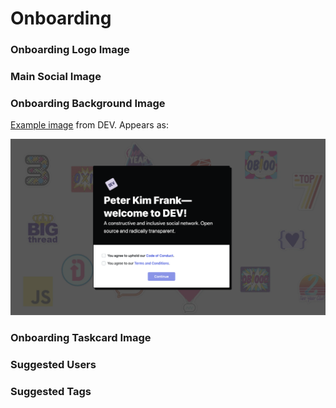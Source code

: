 # Onboarding

### Onboarding Logo Image

### Main Social Image

### Onboarding Background Image

[Example image](https://res.cloudinary.com/practicaldev/image/fetch/s--7uWF9VxV--/c_limit,f_auto,fl_progressive,q_75,w_1680/https://dev.to/assets/onboarding-background-white.png) from DEV.  Appears as:

![](../../../.gitbook/assets/screen-shot-2020-09-22-at-12.35.12-pm.png)

### Onboarding Taskcard Image

### Suggested Users

### Suggested Tags

